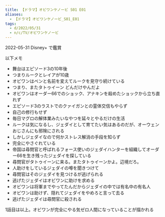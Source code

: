 ```yaml
---
title: 【ドラマ】オビワンケノービ S01 E01
aliases:
  - 【ドラマ】オビワンケノービ_S01_E01
tags:
  - d/2022/05/31
  - n/c/TV/オビワンケノービ
---
```


2022-05-31 Disney+ で鑑賞

以下メモ

- 舞台はエピソード3の10年後
- つまりルークとレイアが10歳
- オビワンはベンと名前を変えてルークを見守り続けている
- つまり、またタトゥイーン どんだけやんだよ
- オビワンはオーダー66でのショック、アナキンを殺めたショックから立ち直れず
- エピソード3のラストでのクァイガンとの霊体交信もやらず
- 自己の修行もせず
- 毎日マグロの解体業みたいなやつを延々とやるだけの生活
- ルークは気になるし、ジェダイとして育てたい気はあるのだが、オーウェンおじさんにも邪険にされる
- しかしジェダイなので何かストレス解消の手段を知らず
- 完全にやさぐれている
- 帝国は尋問官と呼ばれるフォース使いのジェダイハンターを組織してオーダー66を生き残ったジェダイを探している
- 尋問官がタトゥイーンに来る。またタトゥイーンかよ。辺境だろ。
- 人助けをしているジェダイの噂を聞きつけて
- 尋問官はそのジェダイを見つけるが逃げられる
- 逃げたジェダイはオビワンに助けを求める
- オビワンは将軍までやってたんだからジェダイの中では有名中の有名人
- オビワンは助けず、隠れてジェダイをやめろと言って去る
- 逃げたジェダイは尋問官に殺される


1話目は以上。オビワンが完全にやる気ゼロ人間になっていることが描かれる











